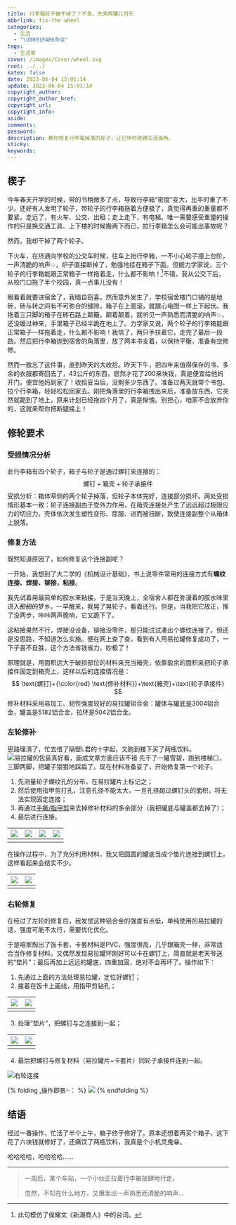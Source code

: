 ```yaml
---
title: 行李箱轮子被干掉了？不急，先来两罐儿可乐
abbrlink: fix-the-wheel
categories:
  - 生活
  - "\U0001FAB6杂谈"
tags:
  - 生活家
cover: /images/Cover/wheel.svg
root: ../../
katex: false
date: 2023-06-04 15:01:14
update: 2023-06-04 15:01:14
copyright_author:
copyright_author_href:
copyright_url:
copyright_info:
aside:
comments:
password:
description: 教你修复行李箱掉落的轮子，让它伴你驰骋天涯海角。
sticky:
keywords:
---
```


## 楔子
今年春天开学的时候，带的书稍微多了点，导致行李箱“密度”变大，比平时重了不少。还好有人发明了轮子，带轮子的行李箱拖着方便极了，真觉得再重的重量都不要紧。走远了，有火车、公交、出租；走上走下，有电梯。唯一需要感受重量的操作的只是换交通工具、上下楼的时候搬两下而已，拉行李箱怎么会可能出事故呢？

然而，我却干掉了两个轮子。

下火车，在挤通向学校的公交车时候，往车上抬行李箱，一不小心轮子撞上台阶，一声清脆的响声💥，炉子直接断掉了，勉强地挂在箱子下面。但据力学家说，三个轮子的行李箱能跟正常箱子一样拖着走，什么都不影响！[^1]不错，我从公交下后，从校门口拖了半个校园，真一点事儿没有！

眼看着就要进宿舍了，我暗自窃喜。然而意外发生了，学校宿舍楼门口铺的是地砖，砖与转之间有不可弥合的缝隙，箱子在上面滚，就跟心电图一样上下起伏。我拖着三只脚的箱子在砖石路上颠簸。颠着颠着，就听见一声熟悉而清脆的响声💥，还没缓过神来，手里箱子已经半跪在地上了。力学家又说，两个轮子的行李箱能跟正常箱子一样拖着走，什么都不影响！我信了，两只手扶着它，走完了最后一段路。然后把行李箱抛到宿舍的角落里，放了两本书支着，以保持平衡，准备有空修修。

然而一致忘了这件事，直到昨天的大收拾。昨天下午，把四年来值得保存的书、多余的衣服都寄回去了，43公斤的东西，居然才花了200来块钱，真是便宜给他妈开门，便宜他妈到家了！收拾妥当后，没剩多少东西了。准备过两天就带个书包、拉个行李箱，轻轻松松回家去。刚把角落里的行李箱拽出来后，准备放东西，它突然就跪到了地上，原来计划已经拖四个月了，真是惭愧。别担心，咱家不会放弃你的，这就来帮你把断腿接上！

## 修轮要术
### 受损情况分析
此行李箱有四个轮子，箱子与轮子是通过螺钉来连接的：
$$
\text{螺钉}+\text{箱壳}+\text{轮子承接件}
$$
受损分析：箱体窄侧的两个轮子掉落，但轮子本体完好，连接部分损坏。两处受损情形基本一致：轮子连接副由于受外力作用，在箱壳连接处产生了远远超过极限应力的切应力，壳体依次发生塑性变形、屈服、进而被扭断，致使连接副整个从箱体上脱落。

### 修复方法
既然知道原因了，如何修复这个连接副呢？

一开始，我想到了大二学的《机械设计基础》，书上说零件常用的连接方式有**螺纹连接、焊接、铆接，粘接**。

我先试着用最简单的胶水来粘接，于是当天晚上，全宿舍人都在弥漫着的胶水味里进入~~甜甜的~~梦乡。一早醒来，我晃了晃轮子，看着还行。但是，当我把它放正，推了没两步，咔咔两声脆响，它又跪下了。

这粘接果然不行，焊接没设备，铆接没零件，那只能试试凑出个螺纹连接了。但还是没思路，不知道怎么实施。便在网上查了查，看到有人用易拉罐修复成功了，一下子喜不自胜，这个方法省钱省力，妙极了！

原理就是，用面积远大于破损部位的材料来充当箱壳，依靠盈余的面积来把轮子承接件固定到箱壳上，这样以后的连接情况是：
$$
\text{螺钉}+{\color{red} \text{修补材料}}+\text{箱壳}+\text{轮子承接件}
$$
修补材料采用易加工、韧性强度较好的易拉罐铝合金：罐体与罐底是3004铝合金，罐盖是5182铝合金，拉环是5042铝合金。

### 左轮修补
思路理清了，忙去借了隔壁L君的十字起，又跑到楼下买了两瓶饮料。
![易拉罐的包装真好看，画成文章方面应该不错](https://pic.si-on.top/2023/06/fix%20(9).jpg)
先干了一罐雪碧，跑到楼梯口，三脚两脚，把罐子狠狠地踩扁了。现在材料准备妥了，开始修复第一个轮子。

1. 先测量轮子螺纹孔的分布，在易拉罐片上标记之；
2. 然后使用指甲剪打孔，注意孔径不能太大，一旦孔径超过螺钉头的面积，将无法实现固定连接；
3. 再通过<u>手撕/指甲剪</u>来去掉修补材料的多余部分（我把罐底与罐盖都去掉了）；
4. 最后进行连接。

|![](https://pic.si-on.top/2023/06/fix%20(30).jpg)   | ![](https://pic.si-on.top/2023/06/fix%20(15).jpg)   |![](https://pic.si-on.top/2023/06/fix%20(24).jpg)|![](https://pic.si-on.top/2023/06/fix%20(12).jpg)|
| :---: | :---: | :---: |:---: |
|     |     |     | |

在操作过程中，为了充分利用材料，我又把圆圆的罐底当成个垫片连接到螺钉上，这样看起来会结实不少。

| ![](https://pic.si-on.top/2023/06/fix%20(16).jpg)   | ![](https://pic.si-on.top/2023/06/fix%20(11).jpg)   |
| :---: | :---: |
|     |     |

### 右轮修复
在经过了左轮的修复后，我发觉这种铝合金的强度有点低，单纯使用的易拉罐的话，强度可能不太行，需要优化优化。

于是咱家掏出了饭卡套，卡套材料是PVC，强度很高，几乎跟箱壳一样，非常适合当作修复材料。又偶然发现易拉罐环刚好可以卡在螺钉上，简直就是老天爷送的“垫片”；最后再加上远远的罐底，四重加固，绝对不会再坏了。操作如下：

1. 先通过上面的方法处理易拉罐，定位好螺钉；
2. 接着在饭卡上画线，用指甲剪钻孔；

| ![](https://pic.si-on.top/2023/06/fix%20(25).jpg)| ![](https://pic.si-on.top/2023/06/fix%20(13).jpg)  |
| :---: | :---: |
|     |     |

3. 处理“垫片”，把螺钉与之连接到一起；

| ![](https://pic.si-on.top/2023/06/fix%20(20).jpg)| ![](https://pic.si-on.top/2023/06/fix%20(21).jpg)  |
| :---: | :---: |
|     |     |

4. 最后把螺钉与修复材料（易拉罐片+卡套片）同轮子承接件连到一起。

![右轮连接](https://pic.si-on.top/2023/06/fix%20(18).jpg)

{% folding ,操作即景💦： %}
![](https://pic.si-on.top/2023/06/fix%20(28).jpg)
{% endfolding %}

## 结语
经过一番操作，忙活了半个上午，箱子终于修好了。原本还想着再买个箱子，这下花了六块钱就修好了，还痛饮了两瓶饮料，我真是个小机灵鬼😁。

哈哈哈哈，哈哈哈哈......

---
>一周后，某个车站，一个小伙正拉着行李箱放肆地行走。
>
>忽然，不知在什么地方，又爆发出一声熟悉而清脆的响声...

[^1]: 此句模仿了侯耀文《新潮商人》中的台词。